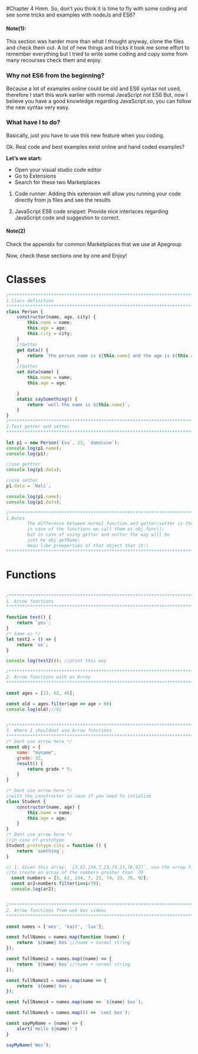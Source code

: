 #Chapter 4 
Hmm. So, don’t you think it is time to fly with some coding and see some tricks and examples with nodeJs and ES6?

#### Note(1): 
This section was harder more than what I thought anyway, clone the files and check them out. A lot of new things and tricks it took me some effort to remember everything but I tried to write some coding and copy some from many recourses check them and enjoy.

### Why not ES6 from the beginning?
Because a lot of examples online could be old and ES6 syntax not used, therefore I start this work earlier with normal JavaScript not ES6 
But, now I believe you have a good knowledge regarding JavaScript.so, you can follow the new syntax very easy. 

### What have I to do? 
Basically, just you have to use this new feature when you coding.

Ok. Real code and best examples exist online and hand coded examples?

**Let’s we start:** 
- Open your visual studio code editor 
- Go to Extensions 
- Search for these two Marketplaces 

1. Code runner:
   Adding this extension will allow you running your code directly from js files and see the results 

2. JavaScript ES6 code snippet:
   Provide nice interlaces regarding JavaScript code and suggestion to correct. 

#### Note(2)
Check the appendix for common Marketplaces that we use at Apegroup  

Now, check these sections one by one and Enjoy! 

# Classes 

```javascript
/*******************************************************************************
1.Class definition  
*******************************************************************************/
class Person {
    constructor(name, age, city) {
        this.name = name;
        this.age = age;
        this.city = city;
    }
    //Getter 
    get data() {
        return `the person name is ${this.name} and the age is ${this.age}`;
    }
    //Setter 
    set data(name) {
        this.name = name;
        this.age = age;

    }
    static saySomething() {
        return `well the name is ${this.name}`;
    }
}
/*******************************************************************************
2.Test getter and setter   
*******************************************************************************/

let p1 = new Person(`Eva`, 23, `damscuse`);
console.log(p1.name);
console.log(p1);

//use gettter
console.log(p1.data);

//use setter 
p1.data = `Nali`;

console.log(p1.name);
console.log(p1.data);

/*******************************************************************************
1.Notes 
        The difference between normal function and getter/setter is that: 
        in case of the functions we call them as obj.func(); 
        but in case of using getter and setter the way will be 
        just be obj.getName; 
        mean like preoperties of that object that it:) 
*******************************************************************************/

```

# Functions 

```javascript

/*******************************************************************************
1. Arrow functions 
*******************************************************************************/

function test() {
    return `yes`;
}
/* Same as */
let test2 = () => {
    return `no`;
}

console.log(test2()); //print this way 

/*******************************************************************************
2. Arrow functions with an Array 
*******************************************************************************/

const ages = [23, 62, 45];

const old = ages.filter(age => age > 60)
console.log(old);//62


/*******************************************************************************
3. Where I shouldnot use Arrow functions 
*******************************************************************************/
/* Dont use arrow here */
const obj = {
    name: "myname",
    grade: 32,
    result() {
        return grade * 5;
    }
}

/* Dont use arrow here */
//with the constructor in case if you need to intialize
class Student {
    constructor(name, age) {
        this.name = name;
        this.age = age;
    }
}
/* Dont use arrow here */
//in case of prototype 
Student.prototype.city = function () {
    return `somthing`;
}

// 1. Given this array: `[3,62,234,7,23,74,23,76,92]`, use the array filter method and an arrow function 
//to create an array of the numbers greater than `70`
  const numbers = [3, 62, 234, 7, 23, 74, 23, 76, 92];
  const ar2=numbers.filter(i=>i>70);
  console.log(ar2);


/*******************************************************************************
2. Arrow functions from web bos videos  
*******************************************************************************/

const names = ['wes', 'kait', 'lux'];

const fullNames = names.map(function (name) {
    return `${name} bos`;//name + normal string 
});

const fullNames2 = names.map((name) => {
    return `${name} bos`;//name + normal string 
});

const fullNames3 = names.map(name => {
    return `${name} bos`;
});

const fullNames4 = names.map(name => `${name} bos`);

const fullNames5 = names.map(() => `cool bos`);

const sayMyName = (name) => {
    alert(`Hello ${name}!`)
}

sayMyName('Wes');


```
